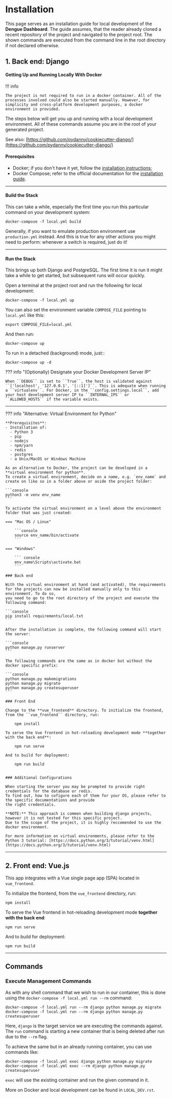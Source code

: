 # Installation

This page serves as an installation guide for local development of the **Dengue Dashboard**. The guide assumes, that the reader
already cloned a recent repository of the project and navigated to the project root. The shown commands are executed from the command line in the root
directory if not declared otherwise.

## 1. Back end: Django

#### Getting Up and Running Locally With Docker

!!! info

    The project is not required to run in a docker container. All of the processes involved could also be started manually. However, for simplicity and cross-platform development purposes, a docker environment is provided.

The steps below will get you up and running with a local development environment.
All of these commands assume you are in the root of your generated project.

See also: [https://github.com/pydanny/cookiecutter-django/](https://github.com/pydanny/cookiecutter-django/)


#### Prerequisites

* Docker; if you don't have it yet, follow the [installation instructions](https://docs.docker.com/install/#supported-platforms);
* Docker Compose; refer to the official documentation for the [installation guide](https://docs.docker.com/compose/install/).

---

#### Build the Stack

This can take a while, especially the first time you run this particular command on your development system:

```console
docker-compose -f local.yml build
```
    

Generally, if you want to emulate production environment use ``production.yml`` instead. And this is true for any other actions you might need to perform: whenever a switch is required, just do it!

---


#### Run the Stack

This brings up both Django and PostgreSQL. The first time it is run it might take a while to get started, but subsequent runs will occur quickly.

Open a terminal at the project root and run the following for local development:

```console
docker-compose -f local.yml up
```

You can also set the environment variable ``COMPOSE_FILE`` pointing to ``local.yml`` like this:

```console
export COMPOSE_FILE=local.yml
```

And then run:

```console
docker-compose up
```

To run in a detached (background) mode, just::

```console
docker-compose up -d
```

??? info "(Optionally) Designate your Docker Development Server IP"

    When ``DEBUG`` is set to ``True``, the host is validated against ``['localhost', '127.0.0.1', '[::1]']``. This is adequate when running a ``virtualenv``. For Docker, in the ``config.settings.local``, add your host development server IP to ``INTERNAL_IPS`` or ``ALLOWED_HOSTS`` if the variable exists.

---

??? info "Alternative: Virtual Environment for Python"

    **Prerequisites**: 
    - Installation of:
      - Python 3 
      - pip
      - nodejs 
      - npm/yarn
      - redis
      - postgres 
      - a Unix/MacOS or Windows Machine
    
    As an alternative to Docker, the project can be developed in a **virtual environment for python**.
    To create a virtual environment, decide on a name, e.g. `env_name` and create on like so in a folder above or aside the project folder:
    
    ```console    
    python3 -m venv env_name
    ```
    
    To activate the virtual environment on a level above the environment folder that was just created:
    
    === "Mac OS / Linux"
    
        ```console
        source env_name/bin/activate
        ```
    
    === "Windows"
    
        ``` console
        env_name\Scripts\activate.bat
        ```
    
    ### Back end
    
    With the virtual environment at hand (and activated), the requirements for the projects can now be installed manually only to this environment. To do so, 
    you need to go to the root directory of the project and execute the following command:
    
    ```console
    pip install requirements/local.txt
    ```

    After the installation is complete, the following command will start the server:

    ```console
    python manage.py runserver
    ```

    The following commands are the same as in docker but without the docker specific prefix:

    ```console
    python manage.py makemigrations
    python manage.py migrate
    python manage.py createsuperuser
    ```

    ### Front End
    
    Change to the **vue_frontend** directory. To initialize the frontend, from the ``vue_frontend`` directory, run:

        npm install

    To serve the Vue frontend in hot-reloading development mode **together with the back end**:

        npm run serve

    And to build for deployment:

        npm run build


    ### Additional Configurations

    When starting the server you may be prompted to provide right credentials for the database or redis.
    To find out, how to cofigure each of them for your OS, please refer to the specific documentations and provide
    the right credentials.

    **NOTE:** This approach is common when building django projects, however it is not tested for this specific project.
    Due to the scope of the project, it is highly reccomended to use the docker environment.

    For more information on virtual environments, please refer to the Python 3 tutorial: [https://docs.python.org/3/tutorial/venv.html](https://docs.python.org/3/tutorial/venv.html)


    
    



---

## 2. Front end: Vue.js


This app integrates with a Vue single page app (SPA) located in ``vue_frontend``.

To initialize the frontend, from the ``vue_frontend`` directory, run:

    npm install

To serve the Vue frontend in hot-reloading development mode **together with the back end**:

    npm run serve

And to build for deployment:

    npm run build


---

## Commands

### Execute Management Commands

As with any shell command that we wish to run in our container, this is done using the ``docker-compose -f local.yml run --rm`` command:

    docker-compose -f local.yml run --rm django python manage.py migrate
    docker-compose -f local.yml run --rm django python manage.py createsuperuser

Here, ``django`` is the target service we are executing the commands against. The ``run`` command is starting a new container that is
being deleted after run due to the ``--rm`` flag.

To achieve the same but in an already running container, you can use commands like:

    docker-compose -f local.yml exec django python manage.py migrate
    docker-compose -f local.yml exec --rm django python manage.py createsuperuser

``exec`` will use the existing container and run the given command in it.


More on Docker and local development can be found in ```LOCAL_DEV.rst```.
